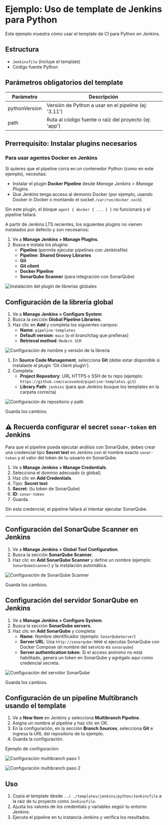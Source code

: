 # Ejemplo: Uso de template de Jenkins para Python

Este ejemplo muestra cómo usar el template de CI para Python en Jenkins.

## Estructura

- `Jenkinsfile` (incluye el template)
- Código fuente Python

## Parámetros obligatorios del template

| Parámetro      | Descripción                                              |
|---------------|----------------------------------------------------------|
| pythonVersion | Versión de Python a usar en el pipeline (ej: '3.11')     |
| path          | Ruta al código fuente o raíz del proyecto (ej: 'app')    |


## Prerrequisito: Instalar plugins necesarios

### Para usar agentes Docker en Jenkins

Si quieres que el pipeline corra en un contenedor Python (como en este ejemplo), necesitas:

- Instalar el plugin **Docker Pipeline** desde *Manage Jenkins > Manage Plugins*.
- Que Jenkins tenga acceso al demonio Docker (por ejemplo, usando Docker in Docker o montando el socket `/var/run/docker.sock`).

Sin este plugin, el bloque `agent { docker { ... } }` no funcionará y el pipeline fallará.

A partir de Jenkins LTS recientes, los siguientes plugins no vienen instalados por defecto y son necesarios:

1. Ve a **Manage Jenkins > Manage Plugins**.
2. Busca e instala los plugins:
   - **Pipeline** (permite ejecutar pipelines con Jenkinsfile)
   - **Pipeline: Shared Groovy Libraries**
   - **Git**
   - **Git client**
   - **Docker Pipeline**
   - **SonarQube Scanner** (para integración con SonarQube)

![Instalación del plugin de librerías globales](img/instalar-plugin.png)

## Configuración de la librería global

1. Ve a **Manage Jenkins > Configure System**.
2. Busca la sección **Global Pipeline Libraries**.
3. Haz clic en **Add** y completa los siguientes campos:
   - **Name**: `pipeline-templates`
   - **Default version**: `main` (o el branch/tag que prefieras)
   - **Retrieval method**: `Modern SCM`

![Configuración de nombre y versión de la librería](img/conf-global-lib1.png)

1. En **Source Code Management**, selecciona **Git** (debe estar disponible si instalaste el plugin 'Git client plugin').
2. Completa:
   - **Project Repository**: URL HTTPS o SSH de tu repo (ejemplo: `https://github.com/cacevedod/pipeline-templates.git`)
   - **Library Path**: `jenkins` (para que Jenkins busque los templates en la carpeta correcta)

![Configuración de repositorio y path](img/conf-global-lib2.png)

Guarda los cambios.


## ⚠️ Recuerda configurar el secret `sonar-token` en Jenkins

Para que el pipeline pueda ejecutar análisis con SonarQube, debes crear una credencial tipo **Secret text** en Jenkins con el nombre exacto `sonar-token` y el valor del token de tu usuario en SonarQube.

1. Ve a **Manage Jenkins > Manage Credentials**.
2. Selecciona el dominio adecuado (o global).
3. Haz clic en **Add Credentials**.
4. Tipo: **Secret text**
5. **Secret**: (tu token de SonarQube)
6. **ID**: `sonar-token`
7. Guarda.

Sin esta credencial, el pipeline fallará al intentar ejecutar SonarQube.

---

## Configuración del SonarQube Scanner en Jenkins

1. Ve a **Manage Jenkins > Global Tool Configuration**.
2. Busca la sección **SonarQube Scanner**.
3. Haz clic en **Add SonarQube Scanner** y define un nombre (ejemplo: `SonarQubeScanner`) y la instalación automática.

![Configuración de SonarQube Scanner](img/sonar-scanner.png)

Guarda los cambios.

## Configuración del servidor SonarQube en Jenkins

1. Ve a **Manage Jenkins > Configure System**.
2. Busca la sección **SonarQube servers**.
3. Haz clic en **Add SonarQube** y completa:
   - **Name**: Nombre identificador (ejemplo: `SonarQubeServer`)
   - **Server URL**: Usa `http://sonarqube:9000` si ejecutas SonarQube con Docker Compose (el nombre del servicio es `sonarqube`)
   - **Server authentication token**: Si el acceso anónimo no está habilitado, genera un token en SonarQube y agrégalo aquí como credencial secreta.

![Configuración del servidor SonarQube](img/sonar-server.png)

Guarda los cambios.

## Configuración de un pipeline Multibranch usando el template

1. Ve a **New Item** en Jenkins y selecciona **Multibranch Pipeline**.
2. Asigna un nombre al pipeline y haz clic en OK.
3. En la configuración, en la sección **Branch Sources**, selecciona **Git** e ingresa la URL del repositorio de tu ejemplo.
4. Guarda la configuración.

Ejemplo de configuración:

![Configuración multibranch paso 1](img/multibranch-example1.png)

![Configuración multibranch paso 2](img/multibranch-example2.png)

## Uso

1. Copia el template desde `../../templates/jenkins/python/Jenkinsfile` a la raíz de tu proyecto como `Jenkinsfile`.
2. Ajusta los valores de los credentials y variables según tu entorno Jenkins.
3. Ejecuta el pipeline en tu instancia Jenkins y verifica los resultados.
